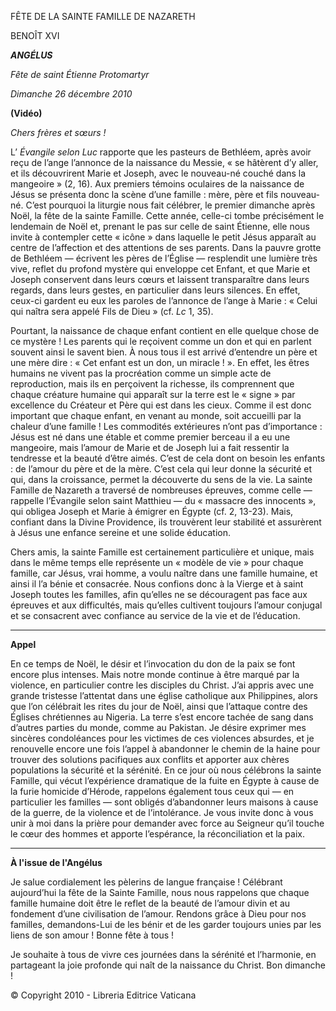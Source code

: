 FÊTE DE LA SAINTE FAMILLE DE NAZARETH

BENOÎT XVI

***ANGÉLUS***

*Fête de saint Étienne Protomartyr*

*Dimanche 26 décembre 2010*

**(Vidéo)**

*Chers frères et sœurs !*

L’ *Évangile selon Luc* rapporte que les pasteurs de Bethléem, après avoir reçu de l’ange l’annonce de la naissance du Messie, « se hâtèrent d’y aller, et ils découvrirent Marie et Joseph, avec le nouveau-né couché dans la mangeoire » (2, 16). Aux premiers témoins oculaires de la naissance de Jésus se présenta donc la scène d’une famille : mère, père et fils nouveau-né. C’est pourquoi la liturgie nous fait célébrer, le premier dimanche après Noël, la fête de la sainte Famille. Cette année, celle-ci tombe précisément le lendemain de Noël et, prenant le pas sur celle de saint Étienne, elle nous invite à contempler cette « icône » dans laquelle le petit Jésus apparaît au centre de l’affection et des attentions de ses parents. Dans la pauvre grotte de Bethléem — écrivent les pères de l’Église — resplendit une lumière très vive, reflet du profond mystère qui enveloppe cet Enfant, et que Marie et Joseph conservent dans leurs cœurs et laissent transparaître dans leurs regards, dans leurs gestes, en particulier dans leurs silences. En effet, ceux-ci gardent eu eux les paroles de l’annonce de l’ange à Marie : « Celui qui naîtra sera appelé Fils de Dieu » (cf. *Lc* 1, 35).

Pourtant, la naissance de chaque enfant contient en elle quelque chose de ce mystère ! Les parents qui le reçoivent comme un don et qui en parlent souvent ainsi le savent bien. À nous tous il est arrivé d’entendre un père et une mère dire : « Cet enfant est un don, un miracle ! ». En effet, les êtres humains ne vivent pas la procréation comme un simple acte de reproduction, mais ils en perçoivent la richesse, ils comprennent que chaque créature humaine qui apparaît sur la terre est le « signe » par excellence du Créateur et Père qui est dans les cieux. Comme il est donc important que chaque enfant, en venant au monde, soit accueilli par la chaleur d’une famille ! Les commodités extérieures n’ont pas d’importance : Jésus est né dans une étable et comme premier berceau il a eu une mangeoire, mais l’amour de Marie et de Joseph lui a fait ressentir la tendresse et la beauté d’être aimés. C’est de cela dont on besoin les enfants : de l’amour du père et de la mère. C’est cela qui leur donne la sécurité et qui, dans la croissance, permet la découverte du sens de la vie. La sainte Famille de Nazareth a traversé de nombreuses épreuves, comme celle — rappelle l’Évangile selon saint Matthieu — du « massacre des innocents », qui obligea Joseph et Marie à émigrer en Égypte (cf. 2, 13-23). Mais, confiant dans la Divine Providence, ils trouvèrent leur stabilité et assurèrent à Jésus une enfance sereine et une solide éducation.

Chers amis, la sainte Famille est certainement particulière et unique, mais dans le même temps elle représente un « modèle de vie » pour chaque famille, car Jésus, vrai homme, a voulu naître dans une famille humaine, et ainsi il l’a bénie et consacrée. Nous confions donc à la Vierge et à saint Joseph toutes les familles, afin qu’elles ne se découragent pas face aux épreuves et aux difficultés, mais qu’elles cultivent toujours l’amour conjugal et se consacrent avec confiance au service de la vie et de l’éducation.

* * *

**Appel**

En ce temps de Noël, le désir et l’invocation du don de la paix se font encore plus intenses. Mais notre monde continue à être marqué par la violence, en particulier contre les disciples du Christ. J’ai appris avec une grande tristesse l’attentat dans une église catholique aux Philippines, alors que l’on célébrait les rites du jour de Noël, ainsi que l’attaque contre des Églises chrétiennes au Nigeria. La terre s’est encore tachée de sang dans d’autres parties du monde, comme au Pakistan. Je désire exprimer mes sincères condoléances pour les victimes de ces violences absurdes, et je renouvelle encore une fois l’appel à abandonner le chemin de la haine pour trouver des solutions pacifiques aux conflits et apporter aux chères populations la sécurité et la sérénité. En ce jour où nous célébrons la sainte Famille, qui vécut l’expérience dramatique de la fuite en Égypte à cause de la furie homicide d’Hérode, rappelons également tous ceux qui — en particulier les familles — sont obligés d’abandonner leurs maisons à cause de la guerre, de la violence et de l’intolérance. Je vous invite donc à vous unir à moi dans la prière pour demander avec force au Seigneur qu’il touche le cœur des hommes et apporte l’espérance, la réconciliation et la paix.

* * *

**À l'issue de l'Angélus**

Je salue cordialement les pèlerins de langue française ! Célébrant aujourd’hui la fête de la Sainte Famille, nous nous rappelons que chaque famille humaine doit être le reflet de la beauté de l’amour divin et au fondement d’une civilisation de l’amour. Rendons grâce à Dieu pour nos familles, demandons-Lui de les bénir et de les garder toujours unies par les liens de son amour ! Bonne fête à tous !

Je souhaite à tous de vivre ces journées dans la sérénité et l’harmonie, en partageant la joie profonde qui naît de la naissance du Christ. Bon dimanche !

© Copyright 2010 - Libreria Editrice Vaticana